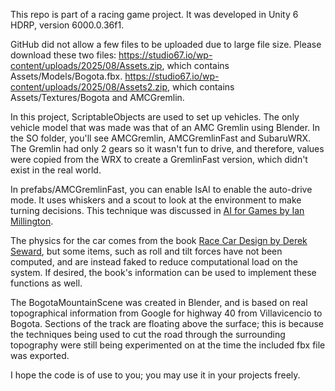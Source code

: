 This repo is part of a racing game project. It was developed in Unity 6 HDRP, version 6000.0.36f1.

GitHub did not allow a few files to be uploaded due to large file size. Please download these two files: 
https://studio67.io/wp-content/uploads/2025/08/Assets.zip, which contains Assets/Models/Bogota.fbx.
https://studio67.io/wp-content/uploads/2025/08/Assets2.zip, which contains Assets/Textures/Bogota and AMCGremlin.

In this project, ScriptableObjects are used to set up vehicles. The only vehicle model that was made was that of an AMC Gremlin using Blender. In the SO folder, you'll see AMCGremlin, AMCGremlinFast and SubaruWRX. The Gremlin had only 2 gears so it wasn't fun to drive, and therefore, values were copied from the WRX to create a GremlinFast version, which didn't exist in the real world.

In prefabs/AMCGremlinFast, you can enable IsAI to enable the auto-drive mode. It uses whiskers and a scout to look at the environment to make turning decisions. This technique was discussed in <a href="https://www.amazon.com/AI-Games-Third-Ian-Millington/dp/0367670569">AI for Games by Ian Millington</a>.

The physics for the car comes from the book <a href="https://www.amazon.com/Race-Car-Design-Derek-Seward/dp/1137030143">Race Car Design by Derek Seward</a>, but some items, such as roll and tilt forces have not been computed, and are instead faked to reduce computational load on the system. If desired, the book's information can be used to implement these functions as well.

The BogotaMountainScene was created in Blender, and is based on real topographical information from Google for highway 40 from Villavicencio to Bogota. Sections of the track are floating above the surface; this is because the techniques being used to cut the road through the surrounding topography were still being experimented on at the time the included fbx file was exported.


I hope the code is of use to you; you may use it in your projects freely.




